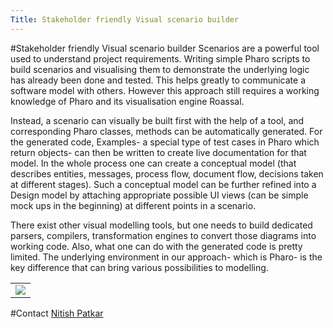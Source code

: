 ```yaml
---
Title: Stakeholder friendly Visual scenario builder
---
```

#Stakeholder friendly Visual scenario builder
Scenarios are a powerful tool used to understand project requirements. Writing simple Pharo scripts to build scenarios and visualising them to demonstrate the underlying logic has already been done and tested. This helps greatly to communicate a software model with others. However this approach still requires a working knowledge of Pharo and its visualisation engine Roassal.

Instead, a scenario can visually be built first with the help of a tool, and corresponding Pharo classes, methods can be automatically generated. For the generated code, Examples- a special type of test cases in Pharo which return objects- can then be written to create live documentation for that model. In the whole process one can create a conceptual model (that describes entities, messages, process flow, document flow, decisions taken at different stages). Such a conceptual model can be further refined into a Design model by attaching appropriate possible UI views (can be simple mock ups in the beginning) at different points in a scenario.

There exist other visual modelling tools, but one needs to build dedicated parsers, compilers, transformation engines to convert those diagrams into working code. Also, what one can do with the generated code is pretty limited. The underlying environment in our approach- which is Pharo- is the key difference that can bring various possibilities to modelling.


| |
|---|
|<img style="text-align:center" src="/download/Nitish/visual_scenario_builder_mockup.png" />

#Contact
[Nitish Patkar](%base_url%/staff/NitishPatkar)
